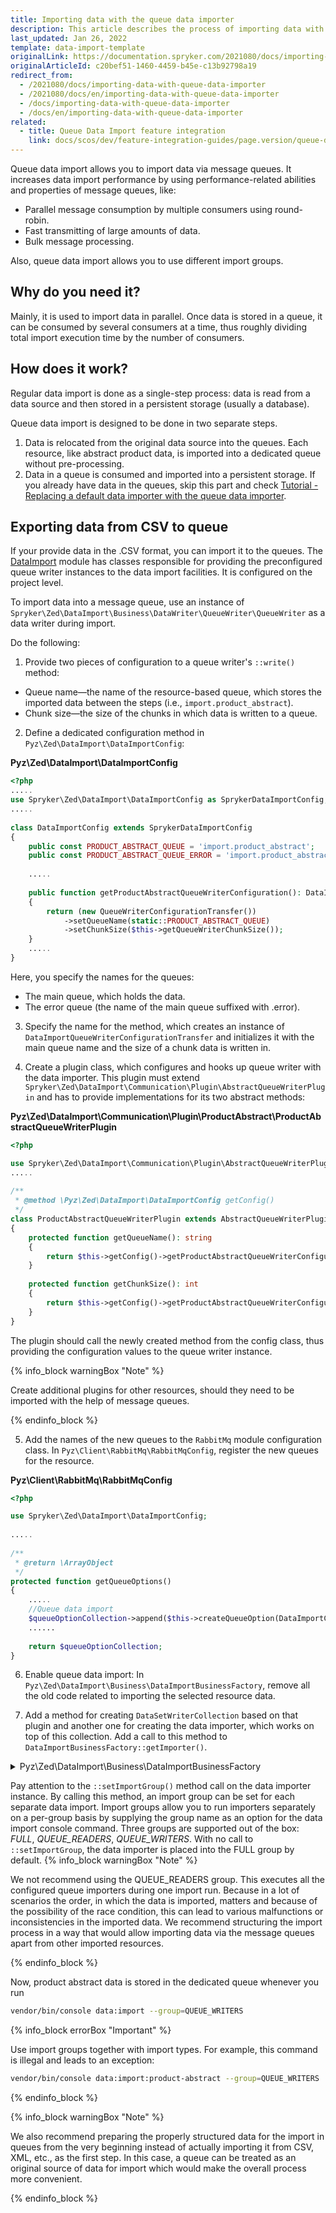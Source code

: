 ```yaml
---
title: Importing data with the queue data importer
description: This article describes the process of importing data with the Queue Data Importer in the Spryker OS.
last_updated: Jan 26, 2022
template: data-import-template
originalLink: https://documentation.spryker.com/2021080/docs/importing-data-with-queue-data-importer
originalArticleId: c20bef51-1460-4459-b45e-c13b92798a19
redirect_from:
  - /2021080/docs/importing-data-with-queue-data-importer
  - /2021080/docs/en/importing-data-with-queue-data-importer
  - /docs/importing-data-with-queue-data-importer
  - /docs/en/importing-data-with-queue-data-importer
related:
  - title: Queue Data Import feature integration
    link: docs/scos/dev/feature-integration-guides/page.version/queue-data-import-feature-integration.html
---
```


Queue data import allows you to import data via message queues. It increases data import performance by using performance-related abilities and properties of message queues, like:

* Parallel message consumption by multiple consumers using round-robin.
* Fast transmitting of large amounts of data.
* Bulk message processing.

Also, queue data import allows you to use different import groups.

## Why do you need it?
Mainly, it is used to import data in parallel. Once data is stored in a queue, it can be consumed by several consumers at a time, thus roughly dividing total import execution time by the number of consumers.

## How does it work?
Regular data import is done as a single-step process: data is read from a data source and then stored in a persistent storage (usually a database).

Queue data import is designed to be done in two separate steps.

1. Data is relocated from the original data source into the queues. Each resource, like abstract product data, is imported into a dedicated queue without pre-processing.
2. Data in a queue is consumed and imported into a persistent storage. If you already have data in the queues, skip this part and check [Tutorial - Replacing a default data importer with the queue data importer](/docs/scos/dev/tutorials-and-howtos/advanced-tutorials/tutorial-replacing-a-default-data-importer-with-the-queue-data-importer.html). 

## Exporting data from CSV to queue 

If your provide data in the .CSV format, you can import it to the queues.
The [DataImport](https://github.com/spryker/data-import) module has classes responsible for providing the preconfigured queue writer instances to the data import facilities. It is configured on the project level.

To import data into a message queue, use an instance of `Spryker\Zed\DataImport\Business\DataWriter\QueueWriter\QueueWriter` as a data writer during import. 

Do the following:
1. Provide two pieces of configuration to a queue writer's `::write()` method:
* Queue name—the name of the resource-based queue, which stores the imported data between the steps (i.e., `import.product_abstract`).
* Chunk size—the size of the chunks in which data is written to a queue.
2. Define a dedicated configuration method in `Pyz\Zed\DataImport\DataImportConfig`:

**Pyz\Zed\DataImport\DataImportConfig**

```php
<?php
.....
use Spryker\Zed\DataImport\DataImportConfig as SprykerDataImportConfig;
.....
 
class DataImportConfig extends SprykerDataImportConfig
{
    public const PRODUCT_ABSTRACT_QUEUE = 'import.product_abstract';
    public const PRODUCT_ABSTRACT_QUEUE_ERROR = 'import.product_abstract.error';
 
    .....
 
    public function getProductAbstractQueueWriterConfiguration(): DataImporterQueueWriterConfigurationTransfer
    {
        return (new QueueWriterConfigurationTransfer())
            ->setQueueName(static::PRODUCT_ABSTRACT_QUEUE)
            ->setChunkSize($this->getQueueWriterChunkSize());
    }
    .....
}
```

Here, you specify the names for the queues:

* The main queue, which holds the data.
* The error queue (the name of the main queue suffixed with .error).

3. Specify the name for the method, which creates an instance of `DataImportQueueWriterConfigurationTransfer` and initializes it with the main queue name and the size of a chunk data is written in.

4. Create a plugin class, which configures and hooks up queue writer with the data importer. This plugin must extend `Spryker\Zed\DataImport\Communication\Plugin\AbstractQueueWriterPlugin` and has to provide implementations for its two abstract methods:

**Pyz\Zed\DataImport\Communication\Plugin\ProductAbstract\ProductAbstractQueueWriterPlugin**

```php
<?php

use Spryker\Zed\DataImport\Communication\Plugin\AbstractQueueWriterPlugin;
.....
 
/**
 * @method \Pyz\Zed\DataImport\DataImportConfig getConfig()
 */
class ProductAbstractQueueWriterPlugin extends AbstractQueueWriterPlugin
{
    protected function getQueueName(): string
    {
        return $this->getConfig()->getProductAbstractQueueWriterConfiguration()->getQueueName();
    }
 
    protected function getChunkSize(): int
    {
        return $this->getConfig()->getProductAbstractQueueWriterConfiguration()->getChunkSize();
    }
}
```

The plugin should call the newly created method from the config class, thus providing the configuration values to the queue writer instance.

{% info_block warningBox "Note" %}

Create additional plugins for other resources, should they need to be imported with the help of message queues.

{% endinfo_block %}

5. Add the names of the new queues to the `RabbitMq` module configuration class. In `Pyz\Client\RabbitMq\RabbitMqConfig`, register the new queues for the resource.

**Pyz\Client\RabbitMq\RabbitMqConfig**

```php
<?php

use Spryker\Zed\DataImport\DataImportConfig;
  
.....
  
/**
 * @return \ArrayObject
 */
protected function getQueueOptions()
{
    .....
    //Queue data import
    $queueOptionCollection->append($this->createQueueOption(DataImportConfig::PRODUCT_ABSTRACT_QUEUE, DataImportConfig::PRODUCT_ABSTRACT_QUEUE_ERROR));
    ......
  
    return $queueOptionCollection;
}
```

6. Enable queue data import: In `Pyz\Zed\DataImport\Business\DataImportBusinessFactory`, remove all the old code related to importing the selected resource data.

7. Add a method for creating `DataSetWriterCollection` based on that plugin and another one for creating the data importer, which works on top of this collection. Add a call to this method to `DataImportBusinessFactory::getImporter()`.

<details><summary markdown='span'>Pyz\Zed\DataImport\Business\DataImportBusinessFactory</summary>

```php
<?php

use Pyz\Zed\DataImport\DataImportConfig;
use Pyz\Zed\DataImport\Communication\Plugin\ProductAbstract\ProductAbstractQueueWriterPlugin;
  
class DataImportBusinessFactory extends SprykerDataImportBusinessFactory
{
    .....
    public function getImporter()
    {
        $dataImporterCollection = $this->createDataImporterCollection();
        .....
        $dataImporterCollection->addDataImporter($this->getProductAbstractQueueWriter());
        .....
        return $dataImporterCollection;
    }
  
    public function getProductAbstractQueueWriter()
    {
        $dataImporter = $this->getCsvDataImporterWriterAwareFromConfig($this->getConfig()->getProductAbstractDataImporterConfiguration());
        $dataImporter->setImportGroup(DataImportConfig::IMPORT_GROUP_QUEUE_WRITERS);
        $dataImporter->setDataSetWriter($this->createProductAbstractQueueDataImportWriters());
  
        return $dataImporter;
    }
  
    protected function createProductAbstractQueueDataImportWriters(): DataSetWriterInterface
    {
        return new DataSetWriterCollection($this->createProductAbstractQueueWriterPlugins());
    }
  
    protected function createProductAbstractQueueWriterPlugins(): array
    {
        return [
            new ProductAbstractQueueWriterPlugin(),
        ];
    }
    .....
}
```
</details>

Pay attention to the `::setImportGroup()` method call on the data importer instance. By calling this method, an import group can be set for each separate data import. Import groups allow you to run importers separately on a per-group basis by supplying the group name as an option for the data import console command. Three groups are supported out of the box: *FULL*, *QUEUE_READERS*, *QUEUE_WRITERS*. With no call to `::setImportGroup`, the data importer is placed into the FULL group by default.
{% info_block warningBox "Note" %}

We not recommend using the QUEUE_READERS group. This executes all the configured queue importers during one import run. Because in a lot of scenarios the order, in which the data is imported, matters and because of the possibility of the race condition, this can lead to various malfunctions or inconsistencies in the imported data. We recommend structuring the import process in a way that would allow importing data via the message queues apart from other imported resources.

{% endinfo_block %}

Now, product abstract data is stored in the dedicated queue whenever you run

```bash
vendor/bin/console data:import --group=QUEUE_WRITERS
```
{% info_block errorBox "Important" %}

Use import groups together with import types. For example, this command is illegal and leads to an exception:
```bash
vendor/bin/console data:import:product-abstract --group=QUEUE_WRITERS
```

{% endinfo_block %}

{% info_block warningBox "Note" %}

We also recommend preparing the properly structured data for the import in queues from the very beginning instead of actually importing it from CSV, XML, etc., as the first step. In this case, a queue can be treated as an original source of data for import which would make the overall process more convenient. 

{% endinfo_block %}

